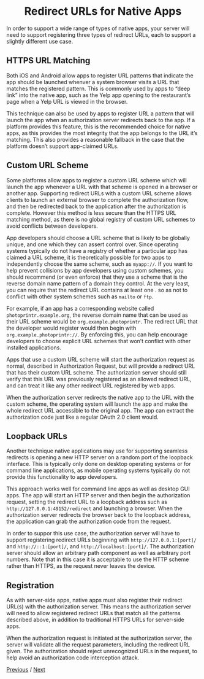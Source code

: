 <h1 align="center">Redirect URLs for Native Apps</h1>

In order to support a wide range of types of native apps, your server will need to support registering three types of redirect URLs, each to support a slightly different use case.

## HTTPS URL Matching

Both iOS and Android allow apps to register URL patterns that indicate the app should be launched whenver a system browser visits a URL that matches the registered pattern. This is commonly used by apps to “deep link” into the native app, such as the Yelp app opening to the restaurant’s page when a Yelp URL is viewed in the browser.

This technique can also be used by apps to register URL a pattern that will launch the app when an authorization server redirects back to the app. If a platform provides this feature, this is the recommended choice for native apps, as this provides the most integrity that the app belongs to the URL it’s matching. This also provides a reasonable fallback in the case that the platform doesn’t support app-claimed URLs.

## Custom URL Scheme

Some platforms allow apps to register a custom URL scheme which will launch the app whenever a URL with that scheme is opened in a browser or another app. Supporting redirect URLs with a custom URL scheme allows clients to launch an external browser to complete the authorization flow, and then be redirected back to the application after the authorization is complete. However this method is less secure than the HTTPS URL matching method, as there is no global registry of custom URL schemes to avoid conflicts between developers.

App developers should choose a URL scheme that is likely to be globally unique, and one which they can assert control over. Since operating systems typically do not have a registry of whether a particular app has claimed a URL scheme, it is theoretically possible for two apps to independently choose the same scheme, such as `myapp://`. If you want to help prevent collisions by app developers using custom schemes, you should recommend (or even enforce) that they use a scheme that is the reverse domain name pattern of a domain they control. At the very least, you can require that the redirect URL contains at least one . so as not to conflict with other system schemes such as `mailto` or `ftp`.

For example, if an app has a corresponding website called `photoprintr.example.org`, the reverse domain name that can be used as their URL scheme would be `org.example.photoprintr`. The redirect URL that the developer would register would then begin with `org.example.photoprintr://`. By enforcing this, you can help encourage developers to choose explicit URL schemes that won’t conflict with other installed applications.

Apps that use a custom URL scheme will start the authorization request as normal, described in Authorization Request, but will provide a redirect URL that has their custom URL scheme. The authorization server should still verify that this URL was previously registered as an allowed redirect URL, and can treat it like any other redirect URL registered by web apps.

When the authorization server redirects the native app to the URL with the custom scheme, the operating system will launch the app and make the whole redirect URL accessible to the original app. The app can extract the authorization code just like a regular OAuth 2.0 client would.

## Loopback URLs

Another technique native applications may use for supporting seamless redirects is opening a new HTTP server on a random port of the loopback interface. This is typically only done on desktop operating systems or for command line applications, as mobile operating systems typically do not provide this functionality to app developers.

This approach works well for command line apps as well as desktop GUI apps. The app will start an HTTP server and then begin the authorization request, setting the redirect URL to a loopback address such as `http://127.0.0.1:49152/redirect` and launching a browser. When the authorization server redirects the browser back to the loopback address, the application can grab the authorization code from the request.

In order to suppor this use case, the authorization server will have to support registering redirect URLs beginning with `http://127.0.0.1:[port]/ `and `http://::1:[port]/`, and `http://localhost:[port]/`. The authorization server should allow an arbitrary path component as well as arbitrary port numbers. Note that in this case it is acceptable to use the HTTP scheme rather than HTTPS, as the request never leaves the device.

## Registration

As with server-side apps, native apps must also register their redirect URL(s) with the authorization server. This means the authorization server will need to allow registered redirect URLs that match all the patterns described above, in addition to traditional HTTPS URLs for server-side apps.

When the authorization request is initiated at the authorization server, the server will validate all the request parameters, including the redirect URL given. The authorization should reject unrecognized URLs in the request, to help avoid an authorization code interception attack.

[Previous](https:// "Previous")
/
[Next](https:// "Next")
